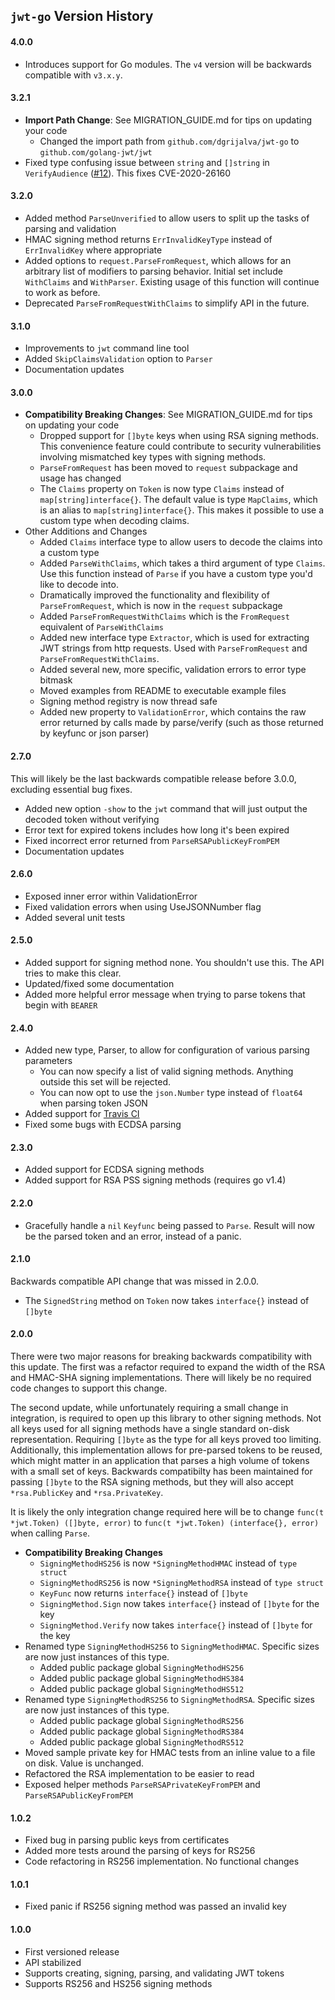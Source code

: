 ## `jwt-go` Version History

#### 4.0.0

* Introduces support for Go modules. The `v4` version will be backwards compatible with `v3.x.y`.

#### 3.2.1

* **Import Path Change**: See MIGRATION_GUIDE.md for tips on updating your code
	* Changed the import path from `github.com/dgrijalva/jwt-go` to `github.com/golang-jwt/jwt`
* Fixed type confusing issue between `string` and `[]string` in `VerifyAudience` ([#12](https://github.com/golang-jwt/jwt/pull/12)). This fixes CVE-2020-26160 

#### 3.2.0

* Added method `ParseUnverified` to allow users to split up the tasks of parsing and validation
* HMAC signing method returns `ErrInvalidKeyType` instead of `ErrInvalidKey` where appropriate
* Added options to `request.ParseFromRequest`, which allows for an arbitrary list of modifiers to parsing behavior. Initial set include `WithClaims` and `WithParser`. Existing usage of this function will continue to work as before.
* Deprecated `ParseFromRequestWithClaims` to simplify API in the future.

#### 3.1.0

* Improvements to `jwt` command line tool
* Added `SkipClaimsValidation` option to `Parser`
* Documentation updates

#### 3.0.0

* **Compatibility Breaking Changes**: See MIGRATION_GUIDE.md for tips on updating your code
	* Dropped support for `[]byte` keys when using RSA signing methods.  This convenience feature could contribute to security vulnerabilities involving mismatched key types with signing methods.
	* `ParseFromRequest` has been moved to `request` subpackage and usage has changed
	* The `Claims` property on `Token` is now type `Claims` instead of `map[string]interface{}`.  The default value is type `MapClaims`, which is an alias to `map[string]interface{}`.  This makes it possible to use a custom type when decoding claims.
* Other Additions and Changes
	* Added `Claims` interface type to allow users to decode the claims into a custom type
	* Added `ParseWithClaims`, which takes a third argument of type `Claims`.  Use this function instead of `Parse` if you have a custom type you'd like to decode into.
	* Dramatically improved the functionality and flexibility of `ParseFromRequest`, which is now in the `request` subpackage
	* Added `ParseFromRequestWithClaims` which is the `FromRequest` equivalent of `ParseWithClaims`
	* Added new interface type `Extractor`, which is used for extracting JWT strings from http requests.  Used with `ParseFromRequest` and `ParseFromRequestWithClaims`.
	* Added several new, more specific, validation errors to error type bitmask
	* Moved examples from README to executable example files
	* Signing method registry is now thread safe
	* Added new property to `ValidationError`, which contains the raw error returned by calls made by parse/verify (such as those returned by keyfunc or json parser)

#### 2.7.0

This will likely be the last backwards compatible release before 3.0.0, excluding essential bug fixes.

* Added new option `-show` to the `jwt` command that will just output the decoded token without verifying
* Error text for expired tokens includes how long it's been expired
* Fixed incorrect error returned from `ParseRSAPublicKeyFromPEM`
* Documentation updates

#### 2.6.0

* Exposed inner error within ValidationError
* Fixed validation errors when using UseJSONNumber flag
* Added several unit tests

#### 2.5.0

* Added support for signing method none.  You shouldn't use this.  The API tries to make this clear.
* Updated/fixed some documentation
* Added more helpful error message when trying to parse tokens that begin with `BEARER `

#### 2.4.0

* Added new type, Parser, to allow for configuration of various parsing parameters
	* You can now specify a list of valid signing methods.  Anything outside this set will be rejected.
	* You can now opt to use the `json.Number` type instead of `float64` when parsing token JSON
* Added support for [Travis CI](https://travis-ci.org/dgrijalva/jwt-go)
* Fixed some bugs with ECDSA parsing

#### 2.3.0

* Added support for ECDSA signing methods
* Added support for RSA PSS signing methods (requires go v1.4)

#### 2.2.0

* Gracefully handle a `nil` `Keyfunc` being passed to `Parse`.  Result will now be the parsed token and an error, instead of a panic.

#### 2.1.0

Backwards compatible API change that was missed in 2.0.0.

* The `SignedString` method on `Token` now takes `interface{}` instead of `[]byte`

#### 2.0.0

There were two major reasons for breaking backwards compatibility with this update.  The first was a refactor required to expand the width of the RSA and HMAC-SHA signing implementations.  There will likely be no required code changes to support this change.

The second update, while unfortunately requiring a small change in integration, is required to open up this library to other signing methods.  Not all keys used for all signing methods have a single standard on-disk representation.  Requiring `[]byte` as the type for all keys proved too limiting.  Additionally, this implementation allows for pre-parsed tokens to be reused, which might matter in an application that parses a high volume of tokens with a small set of keys.  Backwards compatibilty has been maintained for passing `[]byte` to the RSA signing methods, but they will also accept `*rsa.PublicKey` and `*rsa.PrivateKey`.

It is likely the only integration change required here will be to change `func(t *jwt.Token) ([]byte, error)` to `func(t *jwt.Token) (interface{}, error)` when calling `Parse`.

* **Compatibility Breaking Changes**
	* `SigningMethodHS256` is now `*SigningMethodHMAC` instead of `type struct`
	* `SigningMethodRS256` is now `*SigningMethodRSA` instead of `type struct`
	* `KeyFunc` now returns `interface{}` instead of `[]byte`
	* `SigningMethod.Sign` now takes `interface{}` instead of `[]byte` for the key
	* `SigningMethod.Verify` now takes `interface{}` instead of `[]byte` for the key
* Renamed type `SigningMethodHS256` to `SigningMethodHMAC`.  Specific sizes are now just instances of this type.
    * Added public package global `SigningMethodHS256`
    * Added public package global `SigningMethodHS384`
    * Added public package global `SigningMethodHS512`
* Renamed type `SigningMethodRS256` to `SigningMethodRSA`.  Specific sizes are now just instances of this type.
    * Added public package global `SigningMethodRS256`
    * Added public package global `SigningMethodRS384`
    * Added public package global `SigningMethodRS512`
* Moved sample private key for HMAC tests from an inline value to a file on disk.  Value is unchanged.
* Refactored the RSA implementation to be easier to read
* Exposed helper methods `ParseRSAPrivateKeyFromPEM` and `ParseRSAPublicKeyFromPEM`

#### 1.0.2

* Fixed bug in parsing public keys from certificates
* Added more tests around the parsing of keys for RS256
* Code refactoring in RS256 implementation.  No functional changes

#### 1.0.1

* Fixed panic if RS256 signing method was passed an invalid key

#### 1.0.0

* First versioned release
* API stabilized
* Supports creating, signing, parsing, and validating JWT tokens
* Supports RS256 and HS256 signing methods
